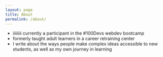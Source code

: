 ```yaml
---
layout: page
title: About
permalink: /about/
---
```


- iiiiiiii currently a participant in the #100Devs webdev bootcamp
- formerly taught adult learners in a career retraining center
- I write about the ways people make complex ideas accessible to new students, as well as my own journey in learning
